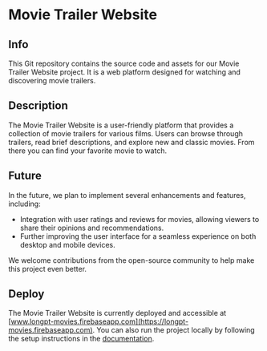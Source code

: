 # Movie Trailer Website

## Info
This Git repository contains the source code and assets for our Movie Trailer Website project. It is a web platform designed for watching and discovering movie trailers.

## Description
The Movie Trailer Website is a user-friendly platform that provides a collection of movie trailers for various films. Users can browse through trailers, read brief descriptions, and explore new and classic movies. From there you can find your favorite movie to watch.

## Future
In the future, we plan to implement several enhancements and features, including:
- Integration with user ratings and reviews for movies, allowing viewers to share their opinions and recommendations.
- Further improving the user interface for a seamless experience on both desktop and mobile devices.

We welcome contributions from the open-source community to help make this project even better.

## Deploy
The Movie Trailer Website is currently deployed and accessible at [www.longpt-movies.firebaseapp.com](https://longpt-movies.firebaseapp.com). You can also run the project locally by following the setup instructions in the [documentation](./Installation.md).
